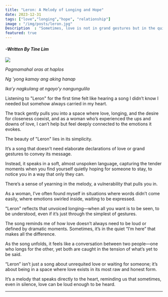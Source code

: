 ```yaml
---
title: "Leron: A Melody of Longing and Hope"
date: 2023-12-31
tags: ["love","longing","hope", "relationship"]
image : "/img/posts/leron.jpg"
Description  : "Sometimes, love is not in grand gestures but in the quiet moments of longing and hope."
featured: true
---
```


#### *-Written By Tine Lim*

![](/images/leronmelody.jpg)

_Pagmamahal oras at haplos_

_Ng 'yong kamay ang aking hanap_

_Ika’y nagkulang at ngayo’y nangungulila_


Listening to "Leron" for the first time felt like hearing a song I didn’t know I needed but somehow always carried in my heart. 

The track gently pulls you into a space where love, longing, and the desire for closeness coexist, and as a woman who’s experienced the ups and downs of love, I can’t help but feel deeply connected to the emotions it evokes.

The beauty of "Leron" lies in its simplicity. 

It’s a song that doesn’t need elaborate declarations of love or grand gestures to convey its message. 

Instead, it speaks in a soft, almost unspoken language, capturing the tender moments when you find yourself quietly hoping for someone to stay, to notice you in a way that only they can. 

There’s a sense of yearning in the melody, a vulnerability that pulls you in.

As a woman, I’ve often found myself in situations where words didn’t come easily, where emotions swirled inside, waiting to be expressed.

"Leron" reflects that unvoiced longing—when all you want is to be seen, to be understood, even if it’s just through the simplest of gestures. 

The song reminds me of how love doesn’t always need to be loud or defined by dramatic moments. Sometimes, it’s in the quiet “I’m here” that makes all the difference.

As the song unfolds, it feels like a conversation between two people—one who longs for the other, yet both are caught in the tension of what’s yet to be said.

“Leron” isn’t just a song about unrequited love or waiting for someone; it’s about being in a space where love exists in its most raw and honest form.

It’s a melody that speaks directly to the heart, reminding us that sometimes, even in silence, love can be loud enough to be heard.

---